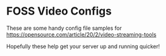 # FOSS Video Configs
These are some handy config file samples for https://opensource.com/article/20/2/video-streaming-tools

Hopefully these help get your server up and running quicker!
